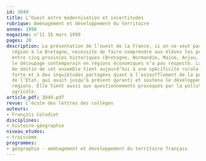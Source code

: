 ```yaml
---
id: 3049
title: L’Ouest entre modernisation et incertitudes 
rubrique: Aménagement et développement du territoire
annee: 1998
magazine: n°11 15 mars 1999
pages: 20
description: La présentation de l’ouest de la France, si on ne veut pas réduire cette
  région à la Bretagne, nécessite de faire comprendre aux élèves les points communs
  entre cinq provinces historiques (Bretagne, Normandie, Maine, Anjou, Poitou) que
  le découpage contemporain en régions économiques n’a pas respecté. La communauté
  de destin de cet ensemble tient aujourd’hui à une spécificité rurale et agricole
  forte et à des inquiétudes partagées quant à l’essoufflement de la politique volontariste
  de l’État, qui avait jusqu’à présent garanti et soutenu le développement de ces
  régions. Elle tient aussi aux questionnements provoqués par la pollution d’origine
  agricole.
article_pdf: 3049.pdf
revue: L’école des lettres des collèges
auteurs:
- François Colodiet
disciplines:
- histoire-géographie
niveau_etudes:
- troisième
programmes:
- géographie - aménagement et développement du territoire français
---
```

